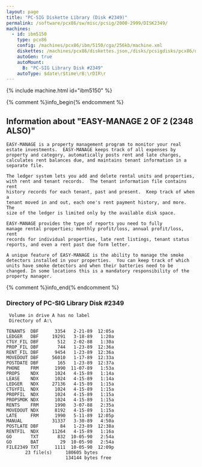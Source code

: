 ```yaml
---
layout: page
title: "PC-SIG Diskette Library (Disk #2349)"
permalink: /software/pcx86/sw/misc/pcsig/2000-2999/DISK2349/
machines:
  - id: ibm5150
    type: pcx86
    config: /machines/pcx86/ibm/5150/cga/256kb/machine.xml
    diskettes: /machines/pcx86/diskettes.json,/disks/pcsigdisks/pcx86/diskettes.json
    autoGen: true
    autoMount:
      B: "PC-SIG Library Disk #2349"
    autoType: $date\r$time\rB:\rDIR\r
---
```


{% include machine.html id="ibm5150" %}

{% comment %}info_begin{% endcomment %}

## Information about "EASY-MANAGE 2 OF 2 (2348 ALSO)"

    EASY-MANAGE is a property management program to monitor your real
    estate investments.  EASY-MANAGE keeps track of all expenses by
    property and category, automatically posts rent and late charges,
    calculates rent balances due, and maintains tenant information in a
    separate file.
    
    The ledger system lets you add and delete rental units and properties,
    with rent and tenant records.  The tenant information file contains rent
    history records for each tenant, past and present.  Keep track of when a
    tenant moved in and out, each one's rent payment history, and more.  The
    size of the ledger is limited only by the available disk space.
    
    EASY-MANAGE provides the type of reports you need to fully
    manage rental properties; monthly profit/loss, annual profit/loss, rent
    records for individual properties, late rent listings, tenant status
    reports, and even a rent past due form letter.
    
    A unique feature of EASY-MANAGE is the ability to manage the smoke
    detectors installed in your properties.  You can keep track of which
    units have smoke detectors and when their batteries need to be
    changed. In some locations this is a mandatory responsibility of the
    property manager.
{% comment %}info_end{% endcomment %}


### Directory of PC-SIG Library Disk #2349

     Volume in drive A has no label
     Directory of A:\

    TENANTS  DBF      3354   2-21-89  12:05a
    LEDGER   DBF     19291   3-18-89   1:20a
    CTGY_FIL DBF       512   2-02-88   1:30a
    PROP_FIL DBF       744   1-23-89  12:36a
    RENT_FIL DBF      9454   1-23-89  12:36a
    MOVEDOUT DBF     56010   1-17-89  12:33a
    POSTDATE DBF       165   1-23-89  12:37a
    PHONE    FRM      1990  11-07-89   1:53a
    PROPS    NDX      1024   4-15-89   1:14a
    LEASE    NDX      1024   4-15-89   1:14a
    LEDGER   NDX     27136   4-15-89   1:15a
    CTGYFIL  NDX      1024   4-15-89   1:15a
    PROPFIL  NDX      1024   4-15-89   1:15a
    PROPSMOK NDX      1024   4-15-89   1:15a
    RENTS    FRM      1990   3-07-88   2:35a
    MOVEDOUT NDX      8192   4-15-89   1:15a
    LATE     FRM      1990   5-11-89  12:05p
    MANUAL           31337   3-30-89   4:50a
    POSTLATE DBF        84   1-23-89  12:38a
    RENTFIL  NDX     11264   4-15-89   1:16a
    GO       TXT       832  10-05-90   2:54a
    GO       BAT        29  10-05-90   2:54a
    FILE2349 TXT      1111  10-05-90  12:09p
           23 file(s)     180605 bytes
                          134144 bytes free
